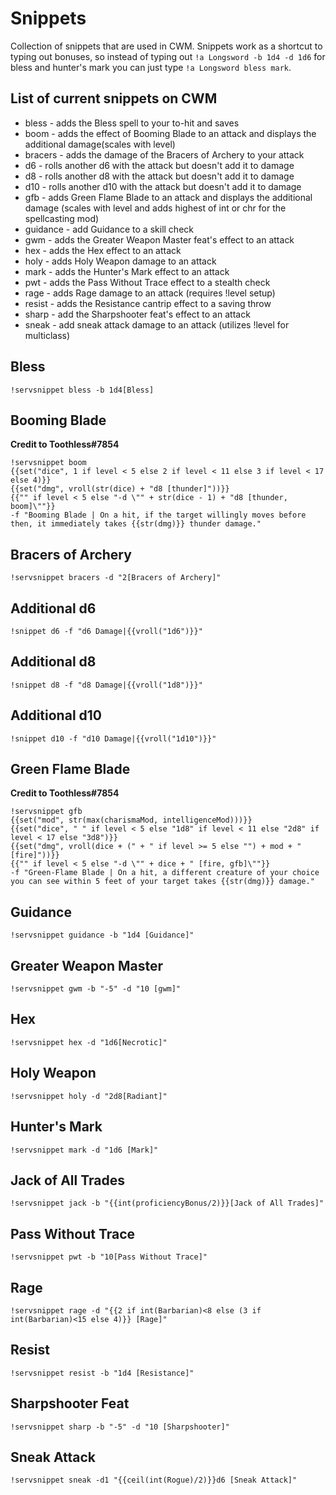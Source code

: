 # Snippets

Collection of snippets that are used in CWM. Snippets work as a shortcut to typing out bonuses, so instead of typing out `!a Longsword -b 1d4 -d 1d6` for bless and hunter's mark you can just type `!a Longsword bless mark`.

## List of current snippets on CWM
* bless - adds the Bless spell to your to-hit and saves
* boom - adds the effect of Booming Blade to an attack and displays the additional damage(scales with level)
* bracers - adds the damage of the Bracers of Archery to your attack
* d6 - rolls another d6 with the attack but doesn't add it to damage
* d8 - rolls another d8 with the attack but doesn't add it to damage
* d10 - rolls another d10 with the attack but doesn't add it to damage
* gfb - adds Green Flame Blade to an attack and displays the additional damage (scales with level and adds highest of int or chr for the spellcasting mod)
* guidance - add Guidance to a skill check
* gwm - adds the Greater Weapon Master feat's effect to an attack
* hex - adds the Hex effect to an attack
* holy - adds Holy Weapon damage to an attack
* mark - adds the Hunter's Mark effect to an attack
* pwt - adds the Pass Without Trace effect to a stealth check
* rage - adds Rage damage to an attack (requires !level setup)
* resist - adds the Resistance cantrip effect to a saving throw
* sharp - add the Sharpshooter feat's effect to an attack
* sneak - add sneak attack damage to an attack (utilizes !level for multiclass)




## Bless
```GN
!servsnippet bless -b 1d4[Bless]
```

## Booming Blade
**Credit to Toothless#7854**
```GN
!servsnippet boom
{{set("dice", 1 if level < 5 else 2 if level < 11 else 3 if level < 17 else 4)}}
{{set("dmg", vroll(str(dice) + "d8 [thunder]"))}}
{{"" if level < 5 else "-d \"" + str(dice - 1) + "d8 [thunder, boom]\""}}
-f "Booming Blade | On a hit, if the target willingly moves before then, it immediately takes {{str(dmg)}} thunder damage."
```

## Bracers of Archery
```GN
!servsnippet bracers -d "2[Bracers of Archery]"
```

## Additional d6
```GN
!snippet d6 -f "d6 Damage|{{vroll("1d6")}}"
```

## Additional d8
```GN
!snippet d8 -f "d8 Damage|{{vroll("1d8")}}"
```

## Additional d10
```GN
!snippet d10 -f "d10 Damage|{{vroll("1d10")}}"
```

## Green Flame Blade
**Credit to Toothless#7854**
```GN
!servsnippet gfb
{{set("mod", str(max(charismaMod, intelligenceMod)))}}
{{set("dice", " " if level < 5 else "1d8" if level < 11 else "2d8" if level < 17 else "3d8")}}
{{set("dmg", vroll(dice + (" + " if level >= 5 else "") + mod + " [fire]"))}}
{{"" if level < 5 else "-d \"" + dice + " [fire, gfb]\""}}
-f "Green-Flame Blade | On a hit, a different creature of your choice you can see within 5 feet of your target takes {{str(dmg)}} damage."
```

## Guidance
```GN
!servsnippet guidance -b "1d4 [Guidance]"
```

## Greater Weapon Master
```GN
!servsnippet gwm -b "-5" -d "10 [gwm]"
```

## Hex
```GN
!servsnippet hex -d "1d6[Necrotic]"
```

## Holy Weapon
```GN
!servsnippet holy -d "2d8[Radiant]"
```

## Hunter's Mark
```GN
!servsnippet mark -d "1d6 [Mark]"
```

## Jack of All Trades
```GN
!servsnippet jack -b "{{int(proficiencyBonus/2)}}[Jack of All Trades]"
```

## Pass Without Trace
```GN
!servsnippet pwt -b "10[Pass Without Trace]"
```

## Rage
```GN
!servsnippet rage -d "{{2 if int(Barbarian)<8 else (3 if int(Barbarian)<15 else 4)}} [Rage]"
```

## Resist
```GN
!servsnippet resist -b "1d4 [Resistance]"
```

## Sharpshooter Feat
```GN
!servsnippet sharp -b "-5" -d "10 [Sharpshooter]"
```

## Sneak Attack
```GN
!servsnippet sneak -d1 "{{ceil(int(Rogue)/2)}}d6 [Sneak Attack]"
```
